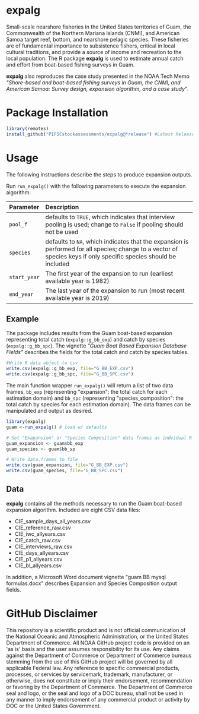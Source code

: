 # expalg

Small-scale nearshore fisheries in the United States territories of Guam, the Commonwealth of the Northern Mariana Islands (CNMI), and American Samoa target reef, bottom, and nearshore pelagic species. These fisheries are of fundamental importance to subsistence fishers, critical in local cultural traditions, and provide a source of income and recreation to the local population. The R package **expalg** is used to estimate annual catch and effort from boat-based fishing surveys in Guam.

**expalg** also reproduces the case study presented in the NOAA Tech Memo _"Shore-based and boat-based fishing surveys in Guam, the CNMI, and American Samoa: Survey design, expansion algorithm, and a case study"_.

# Package Installation
```r
library(remotes)
install_github("PIFSCstockassessments/expalg@*release") #Latest Release 
```

# Usage 

The following instructions describe the steps to produce expansion outputs.

Run `run_expalg()` with the following parameters to execute the expansion algorithm: 

|Parameter    | Description                      |
|:----- | :--------------------------------|
|`pool_f`     | defaults to `TRUE`, which indicates that interview pooling is used; change to `False` if pooling should not be used |
|`species`    | defaults to `NA`, which indicates that the expansion is performed for all species; change to a vector of species keys if only specific species should be included   |
|`start_year` | The first year of the expansion to run (earliest available year is 1982)  |
|`end_year`   | The last year of the expansion to run (most recent available year is 2019)|

## Example 

The package includes results from the Guam boat-based expansion representing total catch (`expalg::g_bb_exp`) and catch by species (`expalg::g_bb_spc`). The vignette _"Guam Boat Based Expansion Database Fields"_ describes the fields for the total catch and catch by species tables.


```r
#Write R data object to csv
write.csv(expalg::g_bb_exp, file="G_BB_EXP.csv")
write.csv(expalg::g_bb_spc, file="G_BB_SPC.csv")
```

The main function wrapper `run_expalg()` will return a list of two data frames, `bb_exp` (representing "expansion": the total catch for each estimation domain) and `bb_spc` (representing "species_composition": the total catch by species for each estimation domain). The data frames can be manipulated and output as desired. 

```r
library(expalg)
guam <-run_expalg() # load w/ defaults

# Set "Exapansion" or "Species Composition" data frames as indvidual R data.tables
guam_expansion <- guam$bb_exp
guam_species <- guam$bb_sp

# Write data.frames to file
write.csv(guam_expansion, file="G_BB_EXP.csv")
write.csv(guam_species, file="G_BB_SPC.csv")
```


## Data

**expalg** contains all the methods necessary to run the Guam boat-based expansion algorithm. Included are eight CSV data files:

- CIE_sample_days_all_years.csv
- CIE_reference_raw.csv
- CIE_iwc_allyears.csv
- CIE_catch_raw.csv
- CIE_interviews_raw.csv
- CIE_days_allyears.csv
- CIE_p1_allyears.csv
- CIE_bl_allyears.csv

In addition, a Microsoft Word document vignette "guam BB mysql formulas.docx" describes Expansion and Species Composition output fields.



# GitHub Disclaimer

This repository is a scientific product and is not official communication of the National Oceanic and Atmospheric Administration, or the United States Department of Commerce. All NOAA GitHub project code is provided on an 'as is' basis and the user assumes responsibility for its use. Any claims against the Department of Commerce or Department of Commerce bureaus stemming from the use of this GitHub project will be governed by all applicable Federal law. Any reference to specific commercial products, processes, or services by servicemark, trademark, manufacturer, or otherwise, does not constitute or imply their endorsement, recommendation or favoring by the Department of Commerce. The Department of Commerce seal and logo, or the seal and logo of a DOC bureau, shall not be used in any manner to imply endorsement of any commercial product or activity by DOC or the United States Government.
